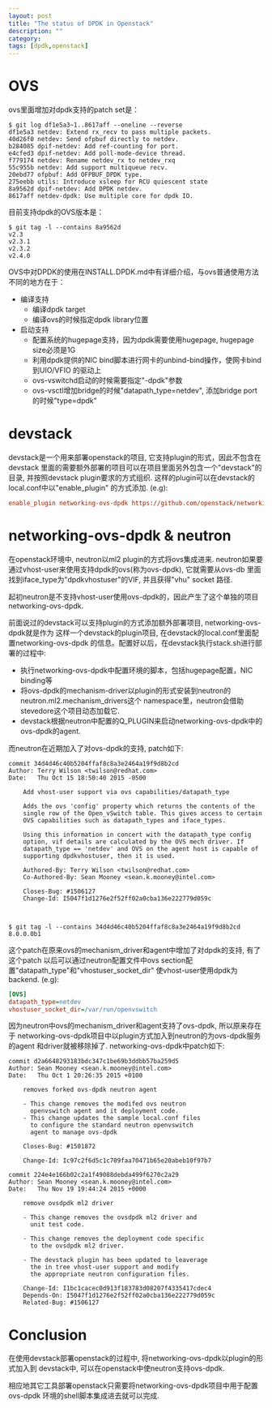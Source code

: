 ```yaml
---
layout: post
title: "The status of DPDK in Openstack"
description: ""
category:
tags: [dpdk,openstack]
---
```


OVS
===

ovs里面增加对dpdk支持的patch set是：

```shell
$ git log df1e5a3~1..8617aff --oneline --reverse
df1e5a3 netdev: Extend rx_recv to pass multiple packets.
40d26f0 netdev: Send ofpbuf directly to netdev.
b284085 dpif-netdev: Add ref-counting for port.
e4cfed3 dpif-netdev: Add poll-mode-device thread.
f779174 netdev: Rename netdev_rx to netdev_rxq
55c955b netdev: Add support multiqueue recv.
20ebd77 ofpbuf: Add OFPBUF_DPDK type.
275eebb utils: Introduce xsleep for RCU quiescent state
8a9562d dpif-netdev: Add DPDK netdev.
8617aff netdev-dpdk: Use multiple core for dpdk IO.
```

目前支持dpdk的OVS版本是：

```shell
$ git tag -l --contains 8a9562d
v2.3
v2.3.1
v2.3.2
v2.4.0
```

OVS中对DPDK的使用在INSTALL.DPDK.md中有详细介绍，与ovs普通使用方法不同的地方在于：

- 编译支持
  - 编译dpdk target
  - 编译ovs的时候指定dpdk library位置
- 启动支持
  - 配置系统的hugepage支持，因为dpdk需要使用hugepage, hugepage size必须是1G
  - 利用dpdk提供的NIC bind脚本进行网卡的unbind-bind操作，使网卡bind到UIO/VFIO
    的驱动上
  - ovs-vswitchd启动的时候需要指定"-dpdk"参数
  - ovs-vsctl增加bridge的时候"datapath_type=netdev", 添加bridge port的时候"type=dpdk"


devstack
=======

devstack是一个用来部署openstack的项目, 它支持plugin的形式，因此不包含在devstack
里面的需要额外部署的项目可以在项目里面另外包含一个"devstack"的目录, 并按照devstack
plugin要求的方式组织. 这样的plugin可以在devstack的local.conf中以"enable_plugin"
的方式添加. (e.g):

```ini
enable_plugin networking-ovs-dpdk https://github.com/openstack/networking-ovs-dpdk master
```



networking-ovs-dpdk & neutron
=============================

在openstack环境中, neutron以ml2 plugin的方式将ovs集成进来.
neutron如果要通过vhost-user来使用支持dpdk的ovs(称为ovs-dpdk), 它就需要从ovs-db
里面找到iface_type为"dpdkvhostuser"的VIF, 并且获得"vhu" socket 路径.

起初neutron是不支持vhost-user使用ovs-dpdk的，因此产生了这个单独的项目networking-ovs-dpdk.

前面说过的devstack可以支持plugin的方式添加额外部署项目, networking-ovs-dpdk就是作为
这样一个devstack的plugin项目, 在devstack的local.conf里面配置networking-ovs-dpdk
的信息。配置好以后，在devstack执行stack.sh进行部署的过程中:

- 执行networking-ovs-dpdk中配置环境的脚本，包括hugepage配置，NIC binding等
- 将ovs-dpdk的mechanism-driver以plugin的形式安装到neutron的neutron.ml2.mechanism_drivers这个
  namespace里，neutron会借助stevedore这个项目动态加载它.
- devstack根据neutron中配置的Q_PLUGIN来启动networking-ovs-dpdk中的ovs-dpdk的agent.



而neutron在近期加入了对ovs-dpdk的支持, patch如下:

```shell
commit 34d4d46c40b5204ffaf8c8a3e2464a19f9d8b2cd
Author: Terry Wilson <twilson@redhat.com>
Date:   Thu Oct 15 18:50:40 2015 -0500

    Add vhost-user support via ovs capabilities/datapath_type
    
    Adds the ovs 'config' property which returns the contents of the
    single row of the Open_vSwitch table. This gives access to certain
    OVS capabilities such as datapath_types and iface_types.
    
    Using this information in concert with the datapath_type config
    option, vif details are calculated by the OVS mech driver. If
    datapath_type == 'netdev' and OVS on the agent host is capable of
    supporting dpdkvhostuser, then it is used.
    
    Authored-By: Terry Wilson <twilson@redhat.com>
    Co-Authored-By: Sean Mooney <sean.k.mooney@intel.com>
    
    Closes-Bug: #1506127
    Change-Id: I5047f1d1276e2f52ff02a0cba136e222779d059c



$ git tag -l --contains 34d4d46c40b5204ffaf8c8a3e2464a19f9d8b2cd
8.0.0.0b1
```

这个patch在原来ovs的mechanism_driver和agent中增加了对dpdk的支持, 有了这个patch
以后可以通过neutron配置文件中ovs section配置"datapath_type"和"vhostuser_socket_dir"
使vhost-user使用dpdk为backend. (e.g):

```ini
[OVS]
datapath_type=netdev
vhostuser_socket_dir=/var/run/openvswitch
```


因为neutron中ovs的mechanism_driver和agent支持了ovs-dpdk, 所以原来存在于
networking-ovs-dpdk项目中以plugin方式加入到neutron的为ovs-dpdk服务的agent
和driver就被移除掉了. networking-ovs-dpdk中patch如下:

```shell
commit d2a6648293183bdc347c1be69b3ddbb57ba259d5
Author: Sean Mooney <sean.k.mooney@intel.com>
Date:   Thu Oct 1 20:26:35 2015 +0100

    removes forked ovs-dpdk neutron agent
    
    - This change removes the modifed ovs neutron
      openvswitch agent and it deployment code.
    - This change updates the sample local.conf files
      to configure the standard neutron openvswitch
      agent to manage ovs-dpdk
    
    Closes-Bug: #1501872
    
    Change-Id: Ic97c2f6d5c1c709faa70471b65e20abeb10f97b7

commit 224e4e166b02c2a1f49088debda499f6270c2a29
Author: Sean Mooney <sean.k.mooney@intel.com>
Date:   Thu Nov 19 19:44:24 2015 +0000

    remove ovsdpdk ml2 driver
    
    - This change removes the ovsdpdk ml2 driver and
      unit test code.
    
    - This change removes the deployment code specific
      to the ovsdpdk ml2 driver.
    
    - The devstack plugin has been updated to leaverage
      the in tree vhost-user support and modify
      the appropriate neutron configuration files.
    
    Change-Id: I1bc1cacec0d913f183783d08207f4335417cdec4
    Depends-On: I5047f1d1276e2f52ff02a0cba136e222779d059c
    Related-Bug: #1506127
```

Conclusion
==========

在使用devstack部署openstack的过程中, 将networking-ovs-dpdk以plugin的形式加入到
devstack中, 可以在openstack中使neutron支持ovs-dpdk. 

相应地其它工具部署openstack只需要将networking-ovs-dpdk项目中用于配置ovs-dpdk
环境的shell脚本集成进去就可以完成.
